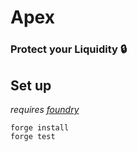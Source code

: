 # Apex
### **Protect your Liquidity 🔒**


## Set up

*requires [foundry](https://book.getfoundry.sh)*

```
forge install
forge test
```
